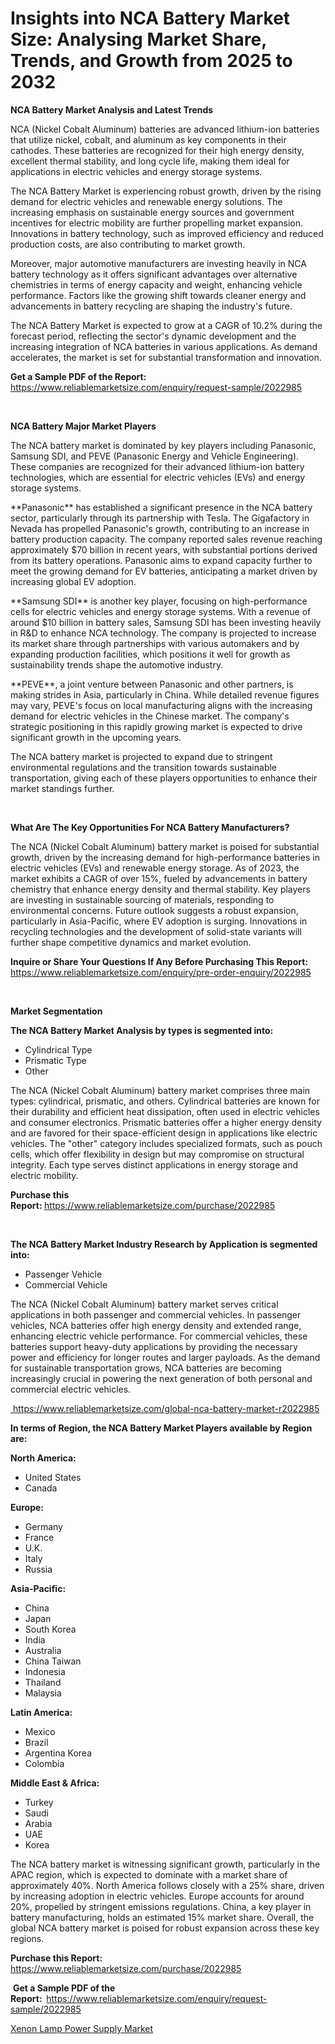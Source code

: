 <p><h1>Insights into NCA Battery Market Size: Analysing Market Share, Trends, and Growth from 2025 to 2032</h1></p><p><strong>NCA Battery Market Analysis and Latest Trends</strong></p>
<p><p>NCA (Nickel Cobalt Aluminum) batteries are advanced lithium-ion batteries that utilize nickel, cobalt, and aluminum as key components in their cathodes. These batteries are recognized for their high energy density, excellent thermal stability, and long cycle life, making them ideal for applications in electric vehicles and energy storage systems.</p><p>The NCA Battery Market is experiencing robust growth, driven by the rising demand for electric vehicles and renewable energy solutions. The increasing emphasis on sustainable energy sources and government incentives for electric mobility are further propelling market expansion. Innovations in battery technology, such as improved efficiency and reduced production costs, are also contributing to market growth.</p><p>Moreover, major automotive manufacturers are investing heavily in NCA battery technology as it offers significant advantages over alternative chemistries in terms of energy capacity and weight, enhancing vehicle performance. Factors like the growing shift towards cleaner energy and advancements in battery recycling are shaping the industry's future.</p><p>The NCA Battery Market is expected to grow at a CAGR of 10.2% during the forecast period, reflecting the sector's dynamic development and the increasing integration of NCA batteries in various applications. As demand accelerates, the market is set for substantial transformation and innovation.</p></p>
<p><strong>Get a Sample PDF of the Report:&nbsp;</strong> <a href="https://www.reliablemarketsize.com/enquiry/request-sample/2022985?utm_campaign=2952&utm_medium=2&utm_source=Github&utm_content=ia&utm_term=07042025&utm_id=nca-battery">https://www.reliablemarketsize.com/enquiry/request-sample/2022985</a></p>
<p>&nbsp;</p>
<p><strong>NCA Battery Major Market Players</strong></p>
<p><p>The NCA battery market is dominated by key players including Panasonic, Samsung SDI, and PEVE (Panasonic Energy and Vehicle Engineering). These companies are recognized for their advanced lithium-ion battery technologies, which are essential for electric vehicles (EVs) and energy storage systems.</p><p>**Panasonic** has established a significant presence in the NCA battery sector, particularly through its partnership with Tesla. The Gigafactory in Nevada has propelled Panasonic's growth, contributing to an increase in battery production capacity. The company reported sales revenue reaching approximately $70 billion in recent years, with substantial portions derived from its battery operations. Panasonic aims to expand capacity further to meet the growing demand for EV batteries, anticipating a market driven by increasing global EV adoption.</p><p>**Samsung SDI** is another key player, focusing on high-performance cells for electric vehicles and energy storage systems. With a revenue of around $10 billion in battery sales, Samsung SDI has been investing heavily in R&D to enhance NCA technology. The company is projected to increase its market share through partnerships with various automakers and by expanding production facilities, which positions it well for growth as sustainability trends shape the automotive industry.</p><p>**PEVE**, a joint venture between Panasonic and other partners, is making strides in Asia, particularly in China. While detailed revenue figures may vary, PEVE's focus on local manufacturing aligns with the increasing demand for electric vehicles in the Chinese market. The company's strategic positioning in this rapidly growing market is expected to drive significant growth in the upcoming years.</p><p>The NCA battery market is projected to expand due to stringent environmental regulations and the transition towards sustainable transportation, giving each of these players opportunities to enhance their market standings further.</p></p>
<p>&nbsp;</p>
<p><strong>What Are The Key Opportunities For NCA Battery Manufacturers?</strong></p>
<p><p>The NCA (Nickel Cobalt Aluminum) battery market is poised for substantial growth, driven by the increasing demand for high-performance batteries in electric vehicles (EVs) and renewable energy storage. As of 2023, the market exhibits a CAGR of over 15%, fueled by advancements in battery chemistry that enhance energy density and thermal stability. Key players are investing in sustainable sourcing of materials, responding to environmental concerns. Future outlook suggests a robust expansion, particularly in Asia-Pacific, where EV adoption is surging. Innovations in recycling technologies and the development of solid-state variants will further shape competitive dynamics and market evolution.</p></p>
<p><strong>Inquire or Share Your Questions If Any Before Purchasing This Report:</strong> <a href="https://www.reliablemarketsize.com/enquiry/pre-order-enquiry/2022985?utm_campaign=2952&utm_medium=2&utm_source=Github&utm_content=ia&utm_term=07042025&utm_id=nca-battery">https://www.reliablemarketsize.com/enquiry/pre-order-enquiry/2022985</a></p>
<p>&nbsp;</p>
<p><strong>Market Segmentation</strong></p>
<p><strong>The NCA Battery Market Analysis by types is segmented into:</strong></p>
<p><ul><li>Cylindrical Type</li><li>Prismatic Type</li><li>Other</li></ul></p>
<p><p>The NCA (Nickel Cobalt Aluminum) battery market comprises three main types: cylindrical, prismatic, and others. Cylindrical batteries are known for their durability and efficient heat dissipation, often used in electric vehicles and consumer electronics. Prismatic batteries offer a higher energy density and are favored for their space-efficient design in applications like electric vehicles. The "other" category includes specialized formats, such as pouch cells, which offer flexibility in design but may compromise on structural integrity. Each type serves distinct applications in energy storage and electric mobility.</p></p>
<p><strong>Purchase this Report:&nbsp;</strong><a href="https://www.reliablemarketsize.com/purchase/2022985?utm_campaign=2952&utm_medium=2&utm_source=Github&utm_content=ia&utm_term=07042025&utm_id=nca-battery">https://www.reliablemarketsize.com/purchase/2022985</a></p>
<p>&nbsp;</p>
<p><strong>The NCA Battery Market Industry Research by Application is segmented into:</strong></p>
<p><ul><li>Passenger Vehicle</li><li>Commercial Vehicle</li></ul></p>
<p><p>The NCA (Nickel Cobalt Aluminum) battery market serves critical applications in both passenger and commercial vehicles. In passenger vehicles, NCA batteries offer high energy density and extended range, enhancing electric vehicle performance. For commercial vehicles, these batteries support heavy-duty applications by providing the necessary power and efficiency for longer routes and larger payloads. As the demand for sustainable transportation grows, NCA batteries are becoming increasingly crucial in powering the next generation of both personal and commercial electric vehicles.</p></p>
<p><a href="https://www.reliablemarketsize.com/global-nca-battery-market-r2022985?utm_campaign=2952&utm_medium=2&utm_source=Github&utm_content=ia&utm_term=07042025&utm_id=nca-battery">&nbsp;https://www.reliablemarketsize.com/global-nca-battery-market-r2022985</a></p>
<p><strong>In terms of Region, the NCA Battery Market Players available by Region are:</strong></p>
<p>
    <p> <strong> North America: </strong>
        <ul>
            <li>United States</li>
            <li>Canada</li>
        </ul>
        </p> 
    <p> <strong> Europe: </strong>
        <ul>
            <li>Germany</li>
            <li>France</li>
            <li>U.K.</li>
            <li>Italy</li>
            <li>Russia</li>
        </ul>
        </p> 
    <p> <strong> Asia-Pacific: </strong>
        <ul>
            <li>China</li>
            <li>Japan</li>
            <li>South Korea</li>
            <li>India</li>
            <li>Australia</li>
            <li>China Taiwan</li>
            <li>Indonesia</li>
            <li>Thailand</li>
            <li>Malaysia</li>
        </ul>
        </p> 
    <p> <strong> Latin America: </strong>
        <ul>
            <li>Mexico</li>
            <li>Brazil</li>
            <li>Argentina Korea</li>
            <li>Colombia</li>
        </ul>
        </p> 
    <p> <strong> Middle East & Africa: </strong>
        <ul>
            <li>Turkey</li>
            <li>Saudi</li>
            <li>Arabia</li>
            <li>UAE</li>
            <li>Korea</li>
        </ul>
    </p>
    </p>
<p><p>The NCA battery market is witnessing significant growth, particularly in the APAC region, which is expected to dominate with a market share of approximately 40%. North America follows closely with a 25% share, driven by increasing adoption in electric vehicles. Europe accounts for around 20%, propelled by stringent emissions regulations. China, a key player in battery manufacturing, holds an estimated 15% market share. Overall, the global NCA battery market is poised for robust expansion across these key regions.</p></p>
<p><strong>Purchase this Report: </strong><a href="https://www.reliablemarketsize.com/purchase/2022985?utm_campaign=2952&utm_medium=2&utm_source=Github&utm_content=ia&utm_term=07042025&utm_id=nca-battery">https://www.reliablemarketsize.com/purchase/2022985</a></p>
<p>&nbsp;<strong>Get a Sample PDF of the Report:&nbsp;&nbsp;</strong><a href="https://www.reliablemarketsize.com/enquiry/request-sample/2022985?utm_campaign=2952&utm_medium=2&utm_source=Github&utm_content=ia&utm_term=07042025&utm_id=nca-battery">https://www.reliablemarketsize.com/enquiry/request-sample/2022985</a></p>
<p><strong></strong></p>
<p><p><a href="https://github.com/kaqiewan/Market-Research-Report-List-1/blob/main/xenon-lamp-power-supply-market.md?utm_campaign=2952&utm_medium=2&utm_source=Github&utm_content=ia&utm_term=07042025&utm_id=nca-battery">Xenon Lamp Power Supply Market</a></p></p>